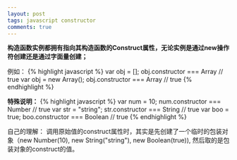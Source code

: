 ```yaml
---
layout: post
tags: javascript constructor
comments: true
---
```


**构造函数实例都拥有指向其构造函数的Construct属性，无论实例是通过new操作符创建还是通过字面量创建；**

例如：
{% highlight javascript %}
var obj = []; obj.constructor === Array // true
var obj = new Array(); obj.constructor === Array // true
{% endhighlight %}  


**特殊说明：**
{% highlight javascript %}
var num = 10; num.constructor === Number // true
var str = "string"; str.constructor === String // true
var boo = true; boo.constructor === Boolean // true
{% endhighlight %}

自己的理解：
调用原始值的construct属性时，其实是先创建了一个临时的包装对象（new Number(10), new String("string"), new Boolean(true)), 然后取的是包装对象的construct的值。